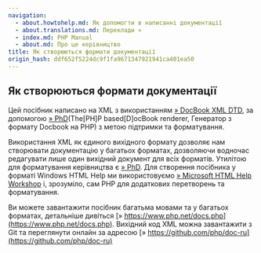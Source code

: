 ```yaml
---
navigation:
  - about.howtohelp.md: Як допомогти в написанні документації
  - about.translations.md: Переклади »
  - index.md: PHP Manual
  - about.md: Про це керівництво
title: Як створюються формати документації
origin_hash: ddf652f5224dc9f1fa9671347921941ca401ea50
---
```

## Як створюються формати документації

Цей посібник написано на XML з використанням [» DocBook XML DTD](http://www.oasis-open.org/docbook/xml/), за допомогою [» PhD](https://wiki.php.net/doc/phd/)(The\[PH\]P based\[D\]ocBook renderer, Генератор з формату Docbook на PHP) з метою підтримки та форматування.

Використання XML як єдиного вихідного формату дозволяє нам створювати документацію у багатьох форматах, дозволяючи водночас редагувати лише один вихідний документ для всіх форматів. Утилітою для форматування керівництва є [» PhD](https://wiki.php.net/doc/phd/). Для створення посібника у форматі Windows HTML Help ми використовуємо [» Microsoft HTML Help Workshop](http://msdn.microsoft.com/library/en-us/htmlhelp/html/vsconhh1start.asp) і, зрозуміло, сам PHP для додаткових перетворень та форматування.

Ви можете завантажити посібник багатьма мовами та у багатьох форматах, детальніше дивіться [» https://www.php.net/docs.php](https://www.php.net/docs.php). Вихідний код XML можна завантажити з Git та переглянути онлайн за адресою [» https://github.com/php/doc-ru](https://github.com/php/doc-ru)
